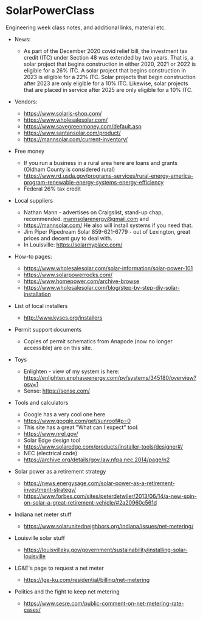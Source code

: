 # SolarPowerClass
Engineering week class notes, and additional links, material etc.

- News:
  - As part of the December 2020 covid relief bill, the investment tax credit (ITC) under Section 48 was extended by two years. That is, a solar project that begins construction in either 2020, 2021 or 2022 is eligible for a 26% ITC. A solar project that begins construction in 2023 is eligible for a 22% ITC. Solar projects that begin construction after 2023 are only eligible for a 10% ITC. Likewise, solar projects that are placed in service after 2025 are only eligible for a 10% ITC.
  
- Vendors:
  - https://www.solaris-shop.com/
  - https://www.wholesalesolar.com/
  - https://www.savegreenmoney.com/default.asp
  - https://www.santansolar.com/product/
  - https://mannsolar.com/current-inventory/
  
- Free money
  - If you run a business in a rural area here are loans and grants (Oldham County is considered rural)
  - https://www.rd.usda.gov/programs-services/rural-energy-america-program-renewable-energy-systems-energy-efficiency
  - Federal 26% tax credit

- Local suppliers
  - Nathan Mann - advertises on Craigslist, stand-up chap, recommended. mannsolarenergy@gmail.com and 
  - https://mannsolar.com/ He also will install systems if you need that.
  - Jim Piper Pipedream Solar 859-621-6779 - out of Lexington, great prices and decent guy to deal with.
  - In Louisville: https://solarmyplace.com/

- How-to pages:
  - https://www.wholesalesolar.com/solar-information/solar-power-101
  - https://www.solarpowerrocks.com/
  - https://www.homepower.com/archive-browse
  - https://www.wholesalesolar.com/blog/step-by-step-diy-solar-installation

- List of local installers
  - http://www.kyses.org/installers
  
- Permit support documents
  - Copies of permit schematics from Anapode (now no longer accessible) are on this site.
  
- Toys
  - Enlighten - view of my system is here:
    https://enlighten.enphaseenergy.com/pv/systems/345180/overview?osv=1
  - Sense:
    https://sense.com/
    
- Tools and calculators
  - Google has a very cool one here
  - https://www.google.com/get/sunroof#p=0
  - This site has a great "What can I expect" tool:
  - https://www.nrel.gov/
  - Solar Edge design tool
  - https://www.solaredge.com/products/installer-tools/designer#/
  - NEC (electrical code)
  - https://archive.org/details/gov.law.nfpa.nec.2014/page/n2

- Solar power as a retirement strategy
  - https://news.energysage.com/solar-power-as-a-retirement-investment-strategy/
  - https://www.forbes.com/sites/peterdetwiler/2013/06/14/a-new-spin-on-solar-a-great-retirement-vehicle/#2a20960c561d

- Indiana net meter stuff
  - https://www.solarunitedneighbors.org/indiana/issues/net-metering/
  
- Louisville solar stuff
  - https://louisvilleky.gov/government/sustainability/installing-solar-louisville
  
- LG&E's page to request a net meter
  - https://lge-ku.com/residential/billing/net-metering

- Politics and the fight to keep net metering
  - https://www.sesre.com/public-comment-on-net-metering-rate-cases/
